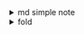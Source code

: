 <details>
    <summary>md simple note</summary>

# head

## head

### head

- unordered list
- unordered list
- unordered list

1. ordered list
2. ordered list
3. ordered list

[link](https://www.google.com)

**highlight**
*Itali*

> block test

````cpp
//code block
/**
 *
 *Filename: readme.md
 *Created in 2023/01/22 12:50:38
 *Author: tabbleman
 *
 */
#include <bits/stdc++.h>
using namespace std;


int main(int argc,char** argv){
    cin.tie(0);
    

    return 0;
}

````
<!-- math test -->
$a = b$

<!-- image test -->
[test](../images/slam-framework.png)
</details>

<details>
    <summary>fold</summary>

## How to fold part of content

```md
<details>
<summary>Click me </summary>

### Heading

1. Foo
2. Bar
   - Baz
   - Qux

### Some Code

``js

function logSomething(something) {  
 console.log('Something', something);  
}
``

</details>
```

## Example

<details>
    <summary>Click me</summary>

### Heading

1. Foo
2. Bar
   - Baz
   - Qux

### Some Code

```js
function logSomething(something) {
  console.log("Something", something);
}
```

</details>

## You can use this in vscode by configuring your markdown.json like this below:

```json
{
  "markdown snippet": {
    "prefix": "foldable", //key word to activate this snippet
    "body": [
      "<details>",
      "    <summary>$1</summary>",
      "",
      "$2",
      "</details>",
      ""
    ],
    "description": "foldable content"
  }
}
```

## Rules

1. Have an **empty line** after the `</summary>` tag or markdown/code blocks will not render.
2. Have an **empty line** after each `</details>` tag if you have multiple collapsible sections.

</details>
